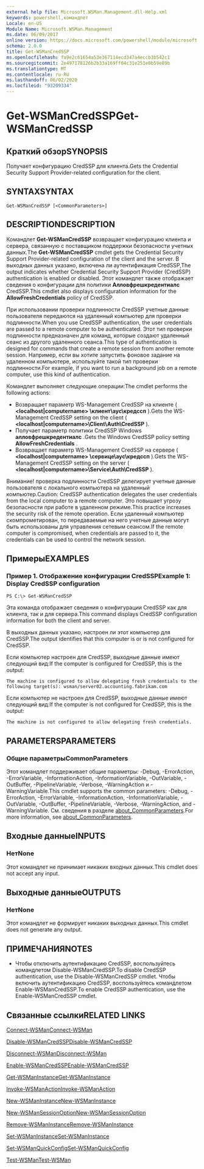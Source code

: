 ```yaml
---
external help file: Microsoft.WSMan.Management.dll-Help.xml
keywords: powershell,командлет
Locale: en-US
Module Name: Microsoft.WSMan.Management
ms.date: 06/09/2017
online version: https://docs.microsoft.com/powershell/module/microsoft.wsman.management/get-wsmancredssp?view=powershell-7&WT.mc_id=ps-gethelp
schema: 2.0.0
title: Get-WSManCredSSP
ms.openlocfilehash: fa9e2c61654a53e367114ecd347a4eccb3b542c1
ms.sourcegitcommit: 2e497178126b2b33a169ff04c31e251e0b59e89b
ms.translationtype: MT
ms.contentlocale: ru-RU
ms.lasthandoff: 06/02/2020
ms.locfileid: "93209334"
---
```

# <span data-ttu-id="69328-103">Get-WSManCredSSP</span><span class="sxs-lookup"><span data-stu-id="69328-103">Get-WSManCredSSP</span></span>

## <span data-ttu-id="69328-104">Краткий обзор</span><span class="sxs-lookup"><span data-stu-id="69328-104">SYNOPSIS</span></span>
<span data-ttu-id="69328-105">Получает конфигурацию CredSSP для клиента.</span><span class="sxs-lookup"><span data-stu-id="69328-105">Gets the Credential Security Support Provider-related configuration for the client.</span></span>

## <span data-ttu-id="69328-106">SYNTAX</span><span class="sxs-lookup"><span data-stu-id="69328-106">SYNTAX</span></span>

```
Get-WSManCredSSP [<CommonParameters>]
```

## <span data-ttu-id="69328-107">DESCRIPTION</span><span class="sxs-lookup"><span data-stu-id="69328-107">DESCRIPTION</span></span>
<span data-ttu-id="69328-108">Командлет **Get-WSManCredSSP** возвращает конфигурацию клиента и сервера, связанную с поставщиком поддержки безопасности учетных данных.</span><span class="sxs-lookup"><span data-stu-id="69328-108">The **Get-WSManCredSSP** cmdlet gets the Credential Security Support Provider-related configuration of the client and the server.</span></span>
<span data-ttu-id="69328-109">В выходных данных указано, включена ли аутентификация CredSSP,</span><span class="sxs-lookup"><span data-stu-id="69328-109">The output indicates whether Credential Security Support Provider (CredSSP) authentication is enabled or disabled.</span></span>
<span data-ttu-id="69328-110">Этот командлет также отображает сведения о конфигурации для политики **Алловфрешкредентиалс** CredSSP.</span><span class="sxs-lookup"><span data-stu-id="69328-110">This cmdlet also displays configuration information for the **AllowFreshCredentials** policy of CredSSP.</span></span>

<span data-ttu-id="69328-111">При использовании проверки подлинности CredSSP учетные данные пользователя передаются на удаленный компьютер для проверки подлинности.</span><span class="sxs-lookup"><span data-stu-id="69328-111">When you use CredSSP authentication, the user credentials are passed to a remote computer to be authenticated.</span></span>
<span data-ttu-id="69328-112">Этот тип проверки подлинности предназначен для команд, которые создают удаленный сеанс из другого удаленного сеанса.</span><span class="sxs-lookup"><span data-stu-id="69328-112">This type of authentication is designed for commands that create a remote session from another remote session.</span></span>
<span data-ttu-id="69328-113">Например, если вы хотите запустить фоновое задание на удаленном компьютере, используйте такой тип проверки подлинности.</span><span class="sxs-lookup"><span data-stu-id="69328-113">For example, if you want to run a background job on a remote computer, use this kind of authentication.</span></span>

<span data-ttu-id="69328-114">Командлет выполняет следующие операции:</span><span class="sxs-lookup"><span data-stu-id="69328-114">The cmdlet performs the following actions:</span></span>

- <span data-ttu-id="69328-115">Возвращает параметр WS-Management CredSSP на клиенте ( **\<localhost|computername\> \клиент\аус\кредссп** ).</span><span class="sxs-lookup"><span data-stu-id="69328-115">Gets the WS-Management CredSSP setting on the client ( **\<localhost|computername\>\Client\Auth\CredSSP** ).</span></span>
- <span data-ttu-id="69328-116">Получает параметр политики CredSSP Windows **алловфрешкредентиалс** .</span><span class="sxs-lookup"><span data-stu-id="69328-116">Gets the Windows CredSSP policy setting **AllowFreshCredentials** .</span></span>
- <span data-ttu-id="69328-117">Возвращает параметр WS-Management CredSSP на сервере ( **\<localhost|computername\> \сервице\аус\кредссп** ).</span><span class="sxs-lookup"><span data-stu-id="69328-117">Gets the WS-Management CredSSP setting on the server ( **\<localhost|computername\>\Service\Auth\CredSSP** ).</span></span>

<span data-ttu-id="69328-118">Внимание! проверка подлинности CredSSP делегирует учетные данные пользователя с локального компьютера на удаленный компьютер.</span><span class="sxs-lookup"><span data-stu-id="69328-118">Caution: CredSSP authentication delegates the user credentials from the local computer to a remote computer.</span></span>
<span data-ttu-id="69328-119">Это повышает угрозу безопасности при работе в удаленном режиме.</span><span class="sxs-lookup"><span data-stu-id="69328-119">This practice increases the security risk of the remote operation.</span></span>
<span data-ttu-id="69328-120">Если удаленный компьютер скомпрометирован, то передаваемые на него учетные данные могут быть использованы для управления сетевым сеансом.</span><span class="sxs-lookup"><span data-stu-id="69328-120">If the remote computer is compromised, when credentials are passed to it, the credentials can be used to control the network session.</span></span>

## <span data-ttu-id="69328-121">Примеры</span><span class="sxs-lookup"><span data-stu-id="69328-121">EXAMPLES</span></span>

### <span data-ttu-id="69328-122">Пример 1. Отображение конфигурации CredSSP</span><span class="sxs-lookup"><span data-stu-id="69328-122">Example 1: Display CredSSP configuration</span></span>

```
PS C:\> Get-WSManCredSSP
```

<span data-ttu-id="69328-123">Эта команда отображает сведения о конфигурации CredSSP как для клиента, так и для сервера.</span><span class="sxs-lookup"><span data-stu-id="69328-123">This command displays CredSSP configuration information for both the client and server.</span></span>

<span data-ttu-id="69328-124">В выходных данных указано, настроен ли этот компьютер для CredSSP.</span><span class="sxs-lookup"><span data-stu-id="69328-124">The output identifies that this computer is or is not configured for CredSSP.</span></span>

<span data-ttu-id="69328-125">Если компьютер настроен для CredSSP, выходные данные имеют следующий вид:</span><span class="sxs-lookup"><span data-stu-id="69328-125">If the computer is configured for CredSSP, this is the output:</span></span>

`The machine is configured to allow delegating fresh credentials to the following target(s): wsman/server02.accounting.fabrikam.com`

<span data-ttu-id="69328-126">Если компьютер не настроен для CredSSP, выходные данные имеют следующий вид:</span><span class="sxs-lookup"><span data-stu-id="69328-126">If the computer is not configured for CredSSP, this is the output:</span></span>

`The machine is not configured to allow delegating fresh credentials.`

## <span data-ttu-id="69328-127">PARAMETERS</span><span class="sxs-lookup"><span data-stu-id="69328-127">PARAMETERS</span></span>

### <span data-ttu-id="69328-128">Общие параметры</span><span class="sxs-lookup"><span data-stu-id="69328-128">CommonParameters</span></span>
<span data-ttu-id="69328-129">Этот командлет поддерживает общие параметры: -Debug, -ErrorAction, -ErrorVariable, -InformationAction, -InformationVariable, -OutVariable, -OutBuffer, -PipelineVariable, -Verbose, -WarningAction и -WarningVariable.</span><span class="sxs-lookup"><span data-stu-id="69328-129">This cmdlet supports the common parameters: -Debug, -ErrorAction, -ErrorVariable, -InformationAction, -InformationVariable, -OutVariable, -OutBuffer, -PipelineVariable, -Verbose, -WarningAction, and -WarningVariable.</span></span> <span data-ttu-id="69328-130">См. сведения в разделе [about_CommonParameters](https://go.microsoft.com/fwlink/?LinkID=113216).</span><span class="sxs-lookup"><span data-stu-id="69328-130">For more information, see [about_CommonParameters](https://go.microsoft.com/fwlink/?LinkID=113216).</span></span>

## <span data-ttu-id="69328-131">Входные данные</span><span class="sxs-lookup"><span data-stu-id="69328-131">INPUTS</span></span>

### <span data-ttu-id="69328-132">Нет</span><span class="sxs-lookup"><span data-stu-id="69328-132">None</span></span>
<span data-ttu-id="69328-133">Этот командлет не принимает никаких входных данных.</span><span class="sxs-lookup"><span data-stu-id="69328-133">This cmdlet does not accept any input.</span></span>

## <span data-ttu-id="69328-134">Выходные данные</span><span class="sxs-lookup"><span data-stu-id="69328-134">OUTPUTS</span></span>

### <span data-ttu-id="69328-135">Нет</span><span class="sxs-lookup"><span data-stu-id="69328-135">None</span></span>
<span data-ttu-id="69328-136">Этот командлет не формирует никаких выходных данных.</span><span class="sxs-lookup"><span data-stu-id="69328-136">This cmdlet does not generate any output.</span></span>

## <span data-ttu-id="69328-137">ПРИМЕЧАНИЯ</span><span class="sxs-lookup"><span data-stu-id="69328-137">NOTES</span></span>

* <span data-ttu-id="69328-138">Чтобы отключить аутентификацию CredSSP, воспользуйтесь командлетом Disable-WSManCredSSP.</span><span class="sxs-lookup"><span data-stu-id="69328-138">To disable CredSSP authentication, use the Disable-WSManCredSSP cmdlet.</span></span> <span data-ttu-id="69328-139">Чтобы включить аутентификацию CredSSP, воспользуйтесь командлетом Enable-WSManCredSSP.</span><span class="sxs-lookup"><span data-stu-id="69328-139">To enable CredSSP authentication, use the Enable-WSManCredSSP cmdlet.</span></span>

## <span data-ttu-id="69328-140">Связанные ссылки</span><span class="sxs-lookup"><span data-stu-id="69328-140">RELATED LINKS</span></span>

[<span data-ttu-id="69328-141">Connect-WSMan</span><span class="sxs-lookup"><span data-stu-id="69328-141">Connect-WSMan</span></span>](Connect-WSMan.md)

[<span data-ttu-id="69328-142">Disable-WSManCredSSP</span><span class="sxs-lookup"><span data-stu-id="69328-142">Disable-WSManCredSSP</span></span>](Disable-WSManCredSSP.md)

[<span data-ttu-id="69328-143">Disconnect-WSMan</span><span class="sxs-lookup"><span data-stu-id="69328-143">Disconnect-WSMan</span></span>](Disconnect-WSMan.md)

[<span data-ttu-id="69328-144">Enable-WSManCredSSP</span><span class="sxs-lookup"><span data-stu-id="69328-144">Enable-WSManCredSSP</span></span>](Enable-WSManCredSSP.md)

[<span data-ttu-id="69328-145">Get-WSManInstance</span><span class="sxs-lookup"><span data-stu-id="69328-145">Get-WSManInstance</span></span>](Get-WSManInstance.md)

[<span data-ttu-id="69328-146">Invoke-WSManAction</span><span class="sxs-lookup"><span data-stu-id="69328-146">Invoke-WSManAction</span></span>](Invoke-WSManAction.md)

[<span data-ttu-id="69328-147">New-WSManInstance</span><span class="sxs-lookup"><span data-stu-id="69328-147">New-WSManInstance</span></span>](New-WSManInstance.md)

[<span data-ttu-id="69328-148">New-WSManSessionOption</span><span class="sxs-lookup"><span data-stu-id="69328-148">New-WSManSessionOption</span></span>](New-WSManSessionOption.md)

[<span data-ttu-id="69328-149">Remove-WSManInstance</span><span class="sxs-lookup"><span data-stu-id="69328-149">Remove-WSManInstance</span></span>](Remove-WSManInstance.md)

[<span data-ttu-id="69328-150">Set-WSManInstance</span><span class="sxs-lookup"><span data-stu-id="69328-150">Set-WSManInstance</span></span>](Set-WSManInstance.md)

[<span data-ttu-id="69328-151">Set-WSManQuickConfig</span><span class="sxs-lookup"><span data-stu-id="69328-151">Set-WSManQuickConfig</span></span>](Set-WSManQuickConfig.md)

[<span data-ttu-id="69328-152">Test-WSMan</span><span class="sxs-lookup"><span data-stu-id="69328-152">Test-WSMan</span></span>](Test-WSMan.md)
